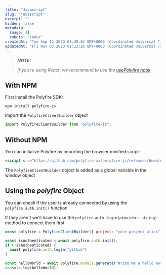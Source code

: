 ```yaml
---
title: "Javascript"
slug: "javascript"
excerpt: ""
hidden: false
metadata: 
  image: []
  robots: "index"
createdAt: "Tue Sep 12 2023 08:49:03 GMT+0000 (Coordinated Universal Time)"
updatedAt: "Fri Nov 03 2023 01:23:26 GMT+0000 (Coordinated Universal Time)"
---
```

> **_NOTE:_**
>
> _If you're using React, we recommend to use the [usePolyfire hook](doc:usepolyfire)_

## With NPM

First install the Polyfire SDK:

```Text Bash
npm install polyfire-js
```

Import the `PolyfireClientBuilder` object

```javascript
import PolyfireClientBuilder from "polyfire-js";
```

## Without NPM

You can initialize Polyfire by importing the browser minified script:

```html
<script src="https://github.com/polyfire-ai/polyfire-js/releases/download/0.2.7/polyfire-min-0.2.7.js"></script>
```

The `PolyfireClientBuilder` object is added as a global variable in the window object

## Using the _polyfire_ Object

You can check if the user is already connected by using the `polyfire.auth.init()` function

If they aren't we'll have to use the `polyfire.auth.login(provider: string)` method to connect them first

```js Javascript
const polyfire = PolyfireClientBuilder({ project: "your_project_alias" })

const isAuthenticated = await polyfire.auth.init();
if (!isAuthenticated) {
  await polyfire.auth.login("github")
}

const helloWorld = await polyfire.models.generate("Write me a hello world haiku");
console.log(helloWorld);
```
